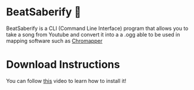 # BeatSaberify 📁
BeatSaberify is a CLI (Command Line Interface) program that allows you to take a song from Youtube and convert it into a a .ogg able to be used in mapping software such as [Chromapper](https://cm.topc.at/dl)

# Download Instructions
You can follow [this](https://youtu.be/Lhj7SLzjYFk) video to learn how to install it!
